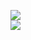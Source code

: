 [![](https://img.shields.io/badge/Made%20With-Github%20Spray-lightgrey.svg?style=for-the-badge&logo=github)](https://github.com/Annihil/github-spray#1432)  
[![](https://i.imgur.com/2DrTn0Z.gif)](https://github.com/Annihil/github-spray)